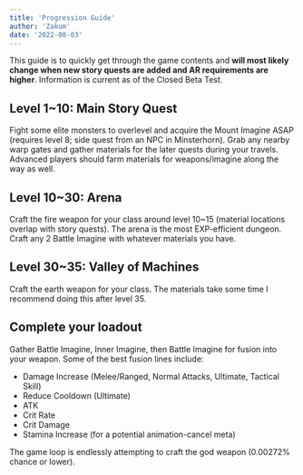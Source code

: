 ```yaml
---
title: 'Progression Guide'
author: 'Zakum'
date: '2022-08-03'
---
```


This guide is to quickly get through the game contents and **will most likely change when new story quests are added and AR requirements are higher**. Information is current as of the Closed Beta Test.

## Level 1~10: Main Story Quest
Fight some elite monsters to overlevel and acquire the Mount Imagine ASAP (requires level 8; side quest from an NPC in Minsterhorn).
Grab any nearby warp gates and gather materials for the later quests during your travels.
Advanced players should farm materials for weapons/imagine along the way as well.

## Level 10~30: Arena
Craft the fire weapon for your class around level 10~15 (material locations overlap with story quests).
The arena is the most EXP-efficient dungeon.
Craft any 2 Battle Imagine with whatever materials you have.

## Level 30~35: Valley of Machines
Craft the earth weapon for your class. The materials take some time I recommend doing this after level 35.

## Complete your loadout
Gather Battle Imagine, Inner Imagine, then Battle Imagine for fusion into your weapon.
Some of the best fusion lines include:
- Damage Increase (Melee/Ranged, Normal Attacks, Ultimate, Tactical Skill)
- Reduce Cooldown (Ultimate)
- ATK
- Crit Rate
- Crit Damage
- Stamina Increase (for a potential animation-cancel meta)

The game loop is endlessly attempting to craft the god weapon (0.00272% chance or lower).